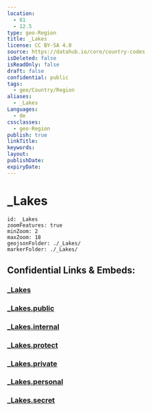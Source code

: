 ```yaml
---
location:
  - 61
  - 12.5
type: geo-Region
title: _Lakes
license: CC BY-SA 4.0
source: https://datahub.io/core/country-codes
isDeleted: false
isReadOnly: false
draft: false
confidential: public
tags:
  - geo/Country/Region
aliases:
  - _Lakes
Languages:
  - de
cssclasses:
  - geo-Region
publish: true
linkTitle:
keywords:
layout:
publishDate:
expiryDate:
---
```


# _Lakes

```leaflet
id: _Lakes
zoomFeatures: true 
minZoom: 2 
maxZoom: 18
geojsonFolder: ./_Lakes/
markerFolder: ./_Lakes/
```


## Confidential Links & Embeds: 

### [_Lakes](/_Standards/Earth/Continent/Europe/Europe~North/Sweden/Provinces~Sweden/Värmland/_Lakes.md) 

### [_Lakes.public](/_public/Earth/Continent/Europe/Europe~North/Sweden/Provinces~Sweden/Värmland/_Lakes.public.md) 

### [_Lakes.internal](/_internal/Earth/Continent/Europe/Europe~North/Sweden/Provinces~Sweden/Värmland/_Lakes.internal.md) 

### [_Lakes.protect](/_protect/Earth/Continent/Europe/Europe~North/Sweden/Provinces~Sweden/Värmland/_Lakes.protect.md) 

### [_Lakes.private](/_private/Earth/Continent/Europe/Europe~North/Sweden/Provinces~Sweden/Värmland/_Lakes.private.md) 

### [_Lakes.personal](/_personal/Earth/Continent/Europe/Europe~North/Sweden/Provinces~Sweden/Värmland/_Lakes.personal.md) 

### [_Lakes.secret](/_secret/Earth/Continent/Europe/Europe~North/Sweden/Provinces~Sweden/Värmland/_Lakes.secret.md)


